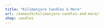 ```yaml
---
title: "Kilimanjaro Candles & More"
url: /exmouth/kilimanjaro-candles-and-more/
shop: candles
---
```

